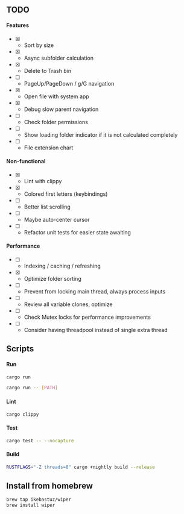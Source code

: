 ## TODO

#### Features
- [x] - Sort by size
- [x] - Async subfolder calculation
- [x] - Delete to Trash bin
- [ ] - PageUp/PageDown / g/G navigation
- [x] - Open file with system app
- [x] - Debug slow parent navigation
- [ ] - Check folder permissions
- [ ] - Show loading folder indicator if it is not calculated completely
- [ ] - File extension chart


#### Non-functional
- [x] - Lint with clippy
- [x] - Colored first letters (keybindings)
- [ ] - Better list scrolling
- [ ] - Maybe auto-center cursor
- [ ] - Refactor unit tests for easier state awaiting

#### Performance
- [ ] - Indexing / caching / refreshing
- [x] - Optimize folder sorting
- [ ] - Prevent from locking main thread, always process inputs
- [ ] - Review all variable clones, optimize
- [ ] - Check Mutex locks for performance improvements
- [ ] - Consider having threadpool instead of single extra thread

## Scripts
#### Run
```bash
cargo run
```
```bash
cargo run -- [PATH]
```
#### Lint
```bash
cargo clippy
```
#### Test
```bash
cargo test -- --nocapture
```
#### Build
```bash
RUSTFLAGS="-Z threads=8" cargo +nightly build --release
```

## Install from homebrew
```bash
brew tap ikebastuz/wiper
brew install wiper
```

